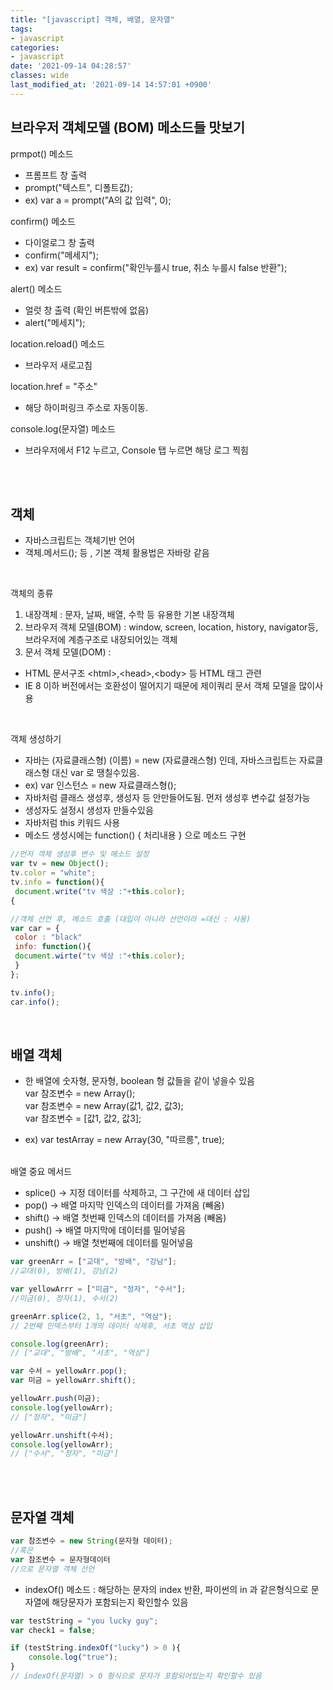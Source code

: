 ```yaml
---
title: "[javascript] 객체, 배열, 문자열"
tags:
- javascript
categories:
- javascript
date: '2021-09-14 04:28:57'
classes: wide
last_modified_at: '2021-09-14 14:57:01 +0900'
---
```


## 브라우저 객체모델 (BOM) 메소드들 맛보기
prmpot() 메소드
- 프롬프트 창 출력
- prompt("텍스트", 디폴트값);
- ex) var a = prompt("A의 값 입력", 0);

confirm() 메소드
- 다이얼로그 창 출력
- confirm("메세지");
- ex) var result = confirm("확인누를시 true, 취소 누를시 false 반환");

alert() 메소드
- 얼럿 창 출력 (확인 버튼밖에 없음)
- alert("메세지");

location.reload() 메소드
- 브라우저 새로고침

location.href = "주소"
- 해당 하이퍼링크 주소로 자동이동.

console.log(문자열) 메소드
- 브라우저에서 F12 누르고, Console 탭 누르면 해당 로그 찍힘

<br>
<br>

## 객체
- 자바스크립트는 객체기반 언어
- 객체.메서드(); 등 , 기본 객체 활용법은 자바랑 같음

<br>

객체의 종류
1. 내장객체 : 문자, 날짜, 배열, 수학 등 유용한 기본 내장객체
2. 브라우저 객체 모델(BOM) : 
window, screen, location, history, navigator등, 브라우저에 계층구조로 내장되어있는 객체
3. 문서 객체 모델(DOM) :
 - HTML 문서구조 \<html>,\<head>,\<body> 등 HTML 태그 관련
 - IE 8 이하 버전에서는 호환성이 떨어지기 때문에 제이쿼리 문서 객체 모델을 많이사용

 <br>

 객체 생성하기
- 자바는 (자료클래스형) (이름) = new (자료클래스형) 인데, 자바스크립트는 자료클래스형 대신 var 로 땡칠수있음.
- ex) var 인스턴스 = new 자료클래스형();
- 자바처럼 클래스 생성후, 생성자 등 안만들어도됨. 먼저 생성후 변수값 설정가능
- 생성자도 설정시 생성자 만들수있음
- 자바처럼 this 키워드 사용
- 메소드 생성시에는 function() { 처리내용 } 으로 메소드 구현

```javascript
//먼저 객체 생성후 변수 및 메소드 설정
var tv = new Object();
tv.color = "white";
tv.info = function(){
 document.write("tv 색상 :"+this.color);
{

//객체 선언 후, 메소드 호출 (대입이 아니라 선언이라 =대신 : 사용)
var car = {
 color : "black"
 info: function(){
 document.wirte("tv 색상 :"+this.color);
 }
};

tv.info();
car.info();
```

<br>

## 배열 객체
- 한 배열에 숫자형, 문자형, boolean 형 값들을 같이 넣을수 있음
<br>var 참조변수 = new Array();
<br>var 참조변수 = new Array(값1, 값2, 값3);
<br>var 참조변수 = [값1, 값2, 값3];

- ex) var testArray = new Array(30, "따르릉", true);

<br>배열 중요 메서드

- splice() -> 지정 데이터를 삭제하고, 그 구간에 새 데이터 삽입
- pop() -> 배열 마지막 인덱스의 데이터를 가져옴 (빼옴)
- shift() -> 배열 첫번째 인덱스의 데이터를 가져옴 (빼옴)
- push() -> 배열 마지막에 데이터를 밀어넣음
- unshift() -> 배열 첫번째에 데이터를 밀어넣음

```javascript
var greenArr = ["교대", "방배", "강남"];
//교대(0), 방배(1), 강남(2)

var yellowArrr = ["미금", "정자", "수서"];
//미금(0), 정자(1), 수서(2)

greenArr.splice(2, 1, "서초", "역삼");
// 2번째 인덱스부터 1개의 데이터 삭제후, 서초 역삼 삽입

console.log(greenArr);
// ["교대", "방배", "서초", "역삼"]

var 수서 = yellowArr.pop();
var 미금 = yellowArr.shift();

yellowArr.push(미금);
console.log(yellowArr);
// ["정자", "미금"]

yellowArr.unshift(수서);
console.log(yellowArr);
// ["수서", "정자", "미금"]
```

<br>
<br>

## 문자열 객체
```javascript
var 참조변수 = new String(문자형 데이터);
//혹은
var 참조변수 = 문자형데이터
//으로 문자열 객체 선언
```

- indexOf() 메소드 : 해당하는 문자의 index 반환, 파이썬의 in 과 같은형식으로 문자열에 해당문자가 포함되는지 확인할수 있음

```javascript
var testString = "you lucky guy";
var check1 = false;

if (testString.indexOf("lucky") > 0 ){
    console.log("true");
}
// indexOf(문자열) > 0 형식으로 문자가 포함되어있는지 확인할수 있음
```

